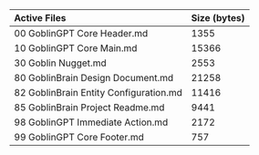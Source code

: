 | Active Files | Size (bytes) |
| :--------------------------------------- | :----------- |
| 00 GoblinGPT Core Header.md | 1355 |
| 10 GoblinGPT Core Main.md | 15366 |
| 30 Goblin Nugget.md | 2553 |
| 80 GoblinBrain Design Document.md | 21258 |
| 82 GoblinBrain Entity Configuration.md | 11416 |
| 85 GoblinBrain Project Readme.md | 9441 |
| 98 GoblinGPT Immediate Action.md | 2172 |
| 99 GoblinGPT Core Footer.md | 757 |
